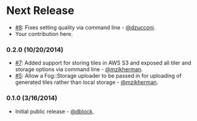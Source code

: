 Next Release
============

* [#8](https://github.com/dblock/dzt/pull/8): Fixes setting quality via command line - [@dzucconi](https://github.com/dzucconi).
* Your contribution here.

### 0.2.0 (10/20/2014)

* [#7](https://github.com/dblock/dzt/pull/7): Added support for storing tiles in AWS S3 and exposed all tiler and storage options via command line - [@mzikherman](https://github.com/mzikherman).
* [#5](https://github.com/dblock/dzt/pull/5): Allow a Fog::Storage uploader to be passed in for uploading of generated tiles rather than local storage - [@mzikherman](https://github.com/mzikherman).

### 0.1.0 (3/16/2014)

* Initial public release - [@dblock](https://github.com/dblock).
